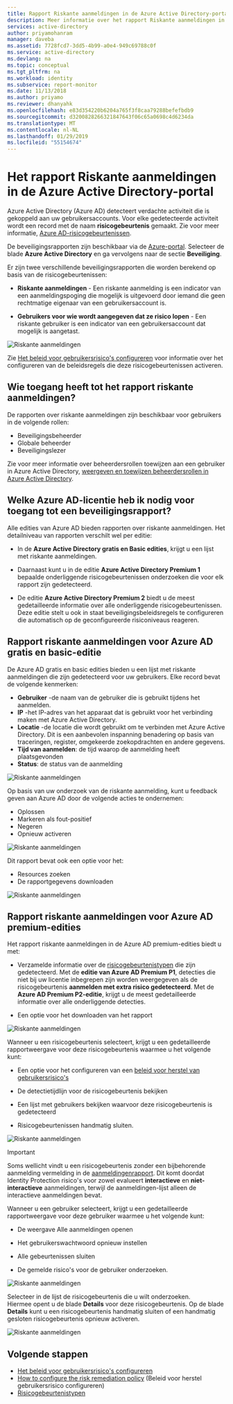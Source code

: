 ```yaml
---
title: Rapport Riskante aanmeldingen in de Azure Active Directory-portal | Microsoft Docs
description: Meer informatie over het rapport Riskante aanmeldingen in de Azure Active Directory-portal
services: active-directory
author: priyamohanram
manager: daveba
ms.assetid: 7728fcd7-3dd5-4b99-a0e4-949c69788c0f
ms.service: active-directory
ms.devlang: na
ms.topic: conceptual
ms.tgt_pltfrm: na
ms.workload: identity
ms.subservice: report-monitor
ms.date: 11/13/2018
ms.author: priyamo
ms.reviewer: dhanyahk
ms.openlocfilehash: e83d354220b6204a765f3f8caa79288befefbdb9
ms.sourcegitcommit: d3200828266321847643f06c65a0698c4d6234da
ms.translationtype: MT
ms.contentlocale: nl-NL
ms.lasthandoff: 01/29/2019
ms.locfileid: "55154674"
---
```

# <a name="risky-sign-ins-report-in-the-azure-active-directory-portal"></a>Het rapport Riskante aanmeldingen in de Azure Active Directory-portal

Azure Active Directory (Azure AD) detecteert verdachte activiteit die is gekoppeld aan uw gebruikersaccounts. Voor elke gedetecteerde activiteit wordt een record met de naam **risicogebeurtenis** gemaakt. Zie voor meer informatie, [Azure AD-risicogebeurtenissen](concept-risk-events.md). 

De beveiligingsrapporten zijn beschikbaar via de [Azure-portal](https://portal.azure.com). Selecteer de blade **Azure Active Directory** en ga vervolgens naar de sectie **Beveiliging**. 

Er zijn twee verschillende beveiligingsrapporten die worden berekend op basis van de risicogebeurtenissen:

- **Riskante aanmeldingen** - Een riskante aanmelding is een indicator van een aanmeldingspoging die mogelijk is uitgevoerd door iemand die geen rechtmatige eigenaar van een gebruikersaccount is.

- **Gebruikers voor wie wordt aangegeven dat ze risico lopen** - Een riskante gebruiker is een indicator van een gebruikersaccount dat mogelijk is aangetast. 

![Riskante aanmeldingen](./media/concept-risky-sign-ins/10.png)

Zie [Het beleid voor gebruikersrisico's configureren](../identity-protection/howto-user-risk-policy.md) voor informatie over het configureren van de beleidsregels die deze risicogebeurtenissen activeren.  

## <a name="who-can-access-the-risky-sign-ins-report"></a>Wie toegang heeft tot het rapport riskante aanmeldingen?

De rapporten over riskante aanmeldingen zijn beschikbaar voor gebruikers in de volgende rollen:

- Beveiligingsbeheerder
- Globale beheerder
- Beveiligingslezer

Zie voor meer informatie over beheerdersrollen toewijzen aan een gebruiker in Azure Active Directory, [weergeven en toewijzen beheerdersrollen in Azure Active Directory](https://docs.microsoft.com/azure/active-directory/users-groups-roles/directory-manage-roles-portal).

## <a name="what-azure-ad-license-do-you-need-to-access-a-security-report"></a>Welke Azure AD-licentie heb ik nodig voor toegang tot een beveiligingsrapport?  

Alle edities van Azure AD bieden rapporten over riskante aanmeldingen. Het detailniveau van rapporten verschilt wel per editie: 

- In de **Azure Active Directory gratis en Basic edities**, krijgt u een lijst met riskante aanmeldingen. 

- Daarnaast kunt u in de editie **Azure Active Directory Premium 1** bepaalde onderliggende risicogebeurtenissen onderzoeken die voor elk rapport zijn gedetecteerd. 

- De editie **Azure Active Directory Premium 2** biedt u de meest gedetailleerde informatie over alle onderliggende risicogebeurtenissen. Deze editie stelt u ook in staat beveiligingsbeleidsregels te configureren die automatisch op de geconfigureerde risiconiveaus reageren.

## <a name="risky-sign-ins-report-for-azure-ad-free-and-basic-edition"></a>Rapport riskante aanmeldingen voor Azure AD gratis en basic-editie

De Azure AD gratis en basic edities bieden u een lijst met riskante aanmeldingen die zijn gedetecteerd voor uw gebruikers. Elke record bevat de volgende kenmerken:

- **Gebruiker** -de naam van de gebruiker die is gebruikt tijdens het aanmelden.
- **IP** -het IP-adres van het apparaat dat is gebruikt voor het verbinding maken met Azure Active Directory.
- **Locatie** -de locatie die wordt gebruikt om te verbinden met Azure Active Directory. Dit is een aanbevolen inspanning benadering op basis van traceringen, register, omgekeerde zoekopdrachten en andere gegevens.
- **Tijd van aanmelden**: de tijd waarop de aanmelding heeft plaatsgevonden
- **Status**: de status van de aanmelding

![Riskante aanmeldingen](./media/concept-risky-sign-ins/01.png)

Op basis van uw onderzoek van de riskante aanmelding, kunt u feedback geven aan Azure AD door de volgende acties te ondernemen:

- Oplossen
- Markeren als fout-positief
- Negeren
- Opnieuw activeren

![Riskante aanmeldingen](./media/concept-risky-sign-ins/21.png)

Dit rapport bevat ook een optie voor het:

- Resources zoeken
- De rapportgegevens downloaden

![Riskante aanmeldingen](./media/concept-risky-sign-ins/93.png)

## <a name="risky-sign-ins-report-for-azure-ad-premium-editions"></a>Rapport riskante aanmeldingen voor Azure AD premium-edities

Het rapport riskante aanmeldingen in de Azure AD premium-edities biedt u met:

- Verzamelde informatie over de [risicogebeurtenistypen](concept-risk-events.md) die zijn gedetecteerd. Met de **editie van Azure AD Premium P1**, detecties die niet bij uw licentie inbegrepen zijn worden weergegeven als de risicogebeurtenis **aanmelden met extra risico gedetecteerd**. Met de **Azure AD Premium P2-editie**, krijgt u de meest gedetailleerde informatie over alle onderliggende detecties.

- Een optie voor het downloaden van het rapport

![Riskante aanmeldingen](./media/concept-risky-sign-ins/456.png)

Wanneer u een risicogebeurtenis selecteert, krijgt u een gedetailleerde rapportweergave voor deze risicogebeurtenis waarmee u het volgende kunt:

- Een optie voor het configureren van een [beleid voor herstel van gebruikersrisico's](../identity-protection/howto-user-risk-policy.md)  

- De detectietijdlijn voor de risicogebeurtenis bekijken  

- Een lijst met gebruikers bekijken waarvoor deze risicogebeurtenis is gedetecteerd

- Risicogebeurtenissen handmatig sluiten. 

![Riskante aanmeldingen](./media/concept-risky-sign-ins/457.png)

> [!IMPORTANT]
> Soms wellicht vindt u een risicogebeurtenis zonder een bijbehorende aanmelding vermelding in de [aanmeldingenrapport](concept-sign-ins.md). Dit komt doordat Identity Protection risico's voor zowel evalueert **interactieve** en **niet-interactieve** aanmeldingen, terwijl de aanmeldingen-lijst alleen de interactieve aanmeldingen bevat.

Wanneer u een gebruiker selecteert, krijgt u een gedetailleerde rapportweergave voor deze gebruiker waarmee u het volgende kunt:

- De weergave Alle aanmeldingen openen

- Het gebruikerswachtwoord opnieuw instellen

- Alle gebeurtenissen sluiten

- De gemelde risico's voor de gebruiker onderzoeken. 

![Riskante aanmeldingen](./media/concept-risky-sign-ins/324.png)

Selecteer in de lijst de risicogebeurtenis die u wilt onderzoeken.  
Hiermee opent u de blade **Details** voor deze risicogebeurtenis. Op de blade **Details** kunt u een risicogebeurtenis handmatig sluiten of een handmatig gesloten risicogebeurtenis opnieuw activeren. 

![Riskante aanmeldingen](./media/concept-risky-sign-ins/325.png)

## <a name="next-steps"></a>Volgende stappen

- [Het beleid voor gebruikersrisico's configureren](../identity-protection/howto-user-risk-policy.md)
- [How to configure the risk remediation policy](../identity-protection/howto-user-risk-policy.md) (Beleid voor herstel gebruikersrisico configureren)
- [Risicogebeurtenistypen](concept-risk-events.md)
